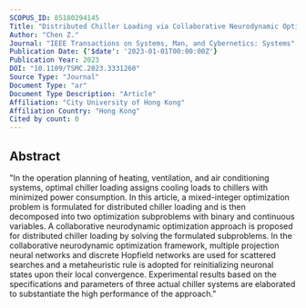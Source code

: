 ```yaml
---
SCOPUS_ID: 85180294145
Title: "Distributed Chiller Loading via Collaborative Neurodynamic Optimization With Heterogeneous Neural Networks"
Author: "Chen Z."
Journal: "IEEE Transactions on Systems, Man, and Cybernetics: Systems"
Publication Date: {'$date': '2023-01-01T00:00:00Z'}
Publication Year: 2023
DOI: "10.1109/TSMC.2023.3331260"
Source Type: "Journal"
Document Type: "ar"
Document Type Description: "Article"
Affiliation: "City University of Hong Kong"
Affiliation Country: "Hong Kong"
Cited by count: 0
---
```


## Abstract
"In the operation planning of heating, ventilation, and air conditioning systems, optimal chiller loading assigns cooling loads to chillers with minimized power consumption. In this article, a mixed-integer optimization problem is formulated for distributed chiller loading and is then decomposed into two optimization subproblems with binary and continuous variables. A collaborative neurodynamic optimization approach is proposed for distributed chiller loading by solving the formulated subproblems. In the collaborative neurodynamic optimization framework, multiple projection neural networks and discrete Hopfield networks are used for scattered searches and a metaheuristic rule is adopted for reinitializing neuronal states upon their local convergence. Experimental results based on the specifications and parameters of three actual chiller systems are elaborated to substantiate the high performance of the approach."
